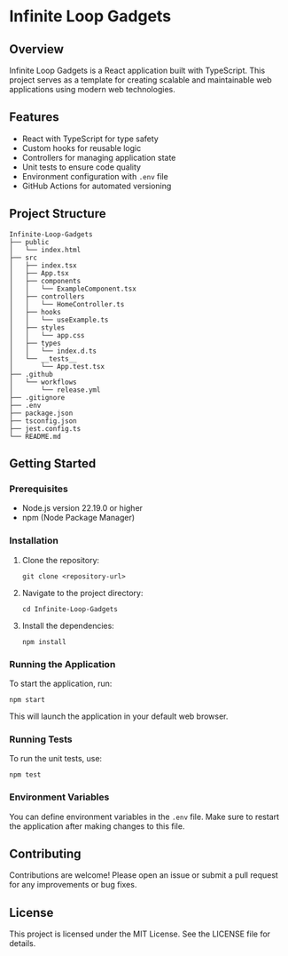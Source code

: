 # Infinite Loop Gadgets

## Overview
Infinite Loop Gadgets is a React application built with TypeScript. This project serves as a template for creating scalable and maintainable web applications using modern web technologies.

## Features
- React with TypeScript for type safety
- Custom hooks for reusable logic
- Controllers for managing application state
- Unit tests to ensure code quality
- Environment configuration with `.env` file
- GitHub Actions for automated versioning

## Project Structure
```
Infinite-Loop-Gadgets
├── public
│   └── index.html
├── src
│   ├── index.tsx
│   ├── App.tsx
│   ├── components
│   │   └── ExampleComponent.tsx
│   ├── controllers
│   │   └── HomeController.ts
│   ├── hooks
│   │   └── useExample.ts
│   ├── styles
│   │   └── app.css
│   ├── types
│   │   └── index.d.ts
│   └── __tests__
│       └── App.test.tsx
├── .github
│   └── workflows
│       └── release.yml
├── .gitignore
├── .env
├── package.json
├── tsconfig.json
├── jest.config.ts
└── README.md
```

## Getting Started

### Prerequisites
- Node.js version 22.19.0 or higher
- npm (Node Package Manager)

### Installation
1. Clone the repository:
   ```
   git clone <repository-url>
   ```
2. Navigate to the project directory:
   ```
   cd Infinite-Loop-Gadgets
   ```
3. Install the dependencies:
   ```
   npm install
   ```

### Running the Application
To start the application, run:
```
npm start
```
This will launch the application in your default web browser.

### Running Tests
To run the unit tests, use:
```
npm test
```

### Environment Variables
You can define environment variables in the `.env` file. Make sure to restart the application after making changes to this file.

## Contributing
Contributions are welcome! Please open an issue or submit a pull request for any improvements or bug fixes.

## License
This project is licensed under the MIT License. See the LICENSE file for details.
